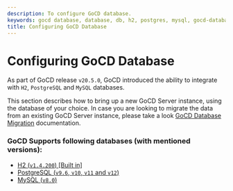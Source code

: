```yaml
---
description: To configure GoCD database.
keywords: gocd database, database, db, h2, postgres, mysql, gocd-database-migrator
title: Configuring GoCD Database
---
```


# Configuring GoCD Database

As part of GoCD release `v20.5.0`, GoCD introduced the ability to integrate with `H2`, `PostgreSQL` and `MySQL` databases. 

This section describes how to bring up a new GoCD Server instance, using the database of your choice. In case you are looking to migrate the data from an existing GoCD Server instance, please take a look [GoCD Database Migration](upgrading_go/upgrade_to_gocd_20.5.0.html) documentation.


### GoCD Supports following databases (with mentioned versions):

- [H2 (`v1.4.200`) [Built in]](configuring_database/h2.html)
- [PostgreSQL (`v9.6`, `v10`, `v11` and `v12`)](configuring_database/postgres.html)
- [MySQL (`v8.0`)](configuring_database/mysql.html)

